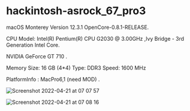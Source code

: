 # hackintosh-asrock_67_pro3
macOS Monterey Version 12.3.1
OpenCore-0.8.1-RELEASE.

CPU Model: Intel(R) Pentium(R) CPU G2030 @ 3.00GHz ,Ivy Bridge - 3rd Generation Intel Core.
          
NVIDIA GeForce GT 710 .

Memory  Size:	16 GB (4*4)
        Type:	DDR3
        Speed:	1600 MHz
        
PlatformInfo : MacPro6,1 (need MOD)   .    


![Screenshot 2022-04-21 at 07 07 57](https://user-images.githubusercontent.com/58649723/164385921-0ddf1f7b-a5bd-4649-a854-171f86881d82.png)


![Screenshot 2022-04-21 at 07 08 16](https://user-images.githubusercontent.com/58649723/164385934-2d871edf-cdf6-41e8-b897-629791bc8039.png)
